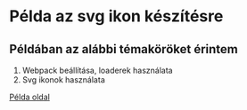 # Példa az svg ikon készítésre

## Példában az alábbi témaköröket érintem

1. Webpack beállítása, loaderek használata
2. Svg ikonok használata

[Példa oldal](https://bszabo28.github.io/icons-svg/index.html)
